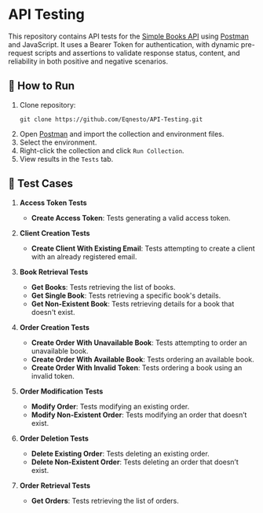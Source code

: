 # API Testing

This repository contains API tests for the [Simple Books API](https://app.simplbooks.com/api-documentation/) using [Postman](https://www.postman.com/) and JavaScript. It uses a Bearer Token for authentication, with dynamic pre-request scripts and assertions to validate response status, content, and reliability in both positive and negative scenarios.

## 🔧 How to Run

1. Clone repository:
   ```shell
   git clone https://github.com/Eqnesto/API-Testing.git
   ```
1. Open [Postman](https://www.postman.com/downloads/) and import the collection and environment files.
2. Select the environment.
3. Right-click the collection and click `Run Collection`.
4. View results in the `Tests` tab.

## 📄 Test Cases

1. **Access Token Tests**
   * **Create Access Token**: Tests generating a valid access token.

2. **Client Creation Tests**
   * **Create Client With Existing Email**: Tests attempting to create a client with an already registered email.

3. **Book Retrieval Tests**
   * **Get Books**: Tests retrieving the list of books.
   * **Get Single Book**: Tests retrieving a specific book's details.
   * **Get Non-Existent Book**: Tests retrieving details for a book that doesn't exist.

4. **Order Creation Tests**
   * **Create Order With Unavailable Book**: Tests attempting to order an unavailable book.
   * **Create Order With Available Book**: Tests ordering an available book.
   * **Create Order With Invalid Token**: Tests ordering a book using an invalid token.

5. **Order Modification Tests**
   * **Modify Order**: Tests modifying an existing order.
   * **Modify Non-Existent Order**: Tests modifying an order that doesn’t exist.

6. **Order Deletion Tests**
   * **Delete Existing Order**: Tests deleting an existing order.
   * **Delete Non-Existent Order**: Tests deleting an order that doesn’t exist.

7. **Order Retrieval Tests**
   * **Get Orders**: Tests retrieving the list of orders.